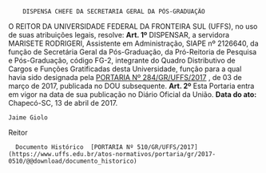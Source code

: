         DISPENSA CHEFE DA SECRETARIA GERAL DA PÓS-GRADUAÇÃO  

 O REITOR DA UNIVERSIDADE FEDERAL DA FRONTEIRA SUL (UFFS), no uso de suas atribuições legais, resolve:   **Art. 1º** DISPENSAR, a servidora MARISETE RODRIGERI, Assistente em Administração, SIAPE nº 2126640, da função de Secretária Geral da Pós-Graduação, da Pró-Reitoria de Pesquisa e Pós-Graduação, código FG-2, integrante do Quadro Distributivo de Cargos e Funções Gratificadas desta Universidade, função para a qual havia sido designada pela [PORTARIA Nº 284/GR/UFFS/2017](https://www.uffs.edu.br/atos-normativos/portaria/gr/2017-0284)  , de 03 de março de 2017, publicada no DOU subsequente.   **Art. 2º** Esta Portaria entra em vigor na data de sua publicação no Diário Oficial da União.      **Data do ato:** Chapecó-SC, 13 de abril de 2017.   
 

    Jaime Giolo   
 Reitor 

      Documento Histórico  [PORTARIA Nº 510/GR/UFFS/2017](https://www.uffs.edu.br/atos-normativos/portaria/gr/2017-0510/@@download/documento_historico)     
      